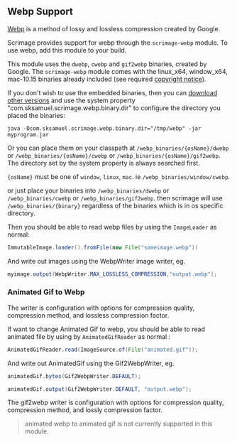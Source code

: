 ## Webp Support

[Webp](https://developers.google.com/speed/webp/faq) is a method of lossy and lossless compression created by Google.

Scrimage provides support for webp through the `scrimage-webp` module. To use webp, add this module to your build.

This module uses the `dwebp`, `cwebp` and `gif2webp` binaries, created by Google. The `scrimage-webp` module comes with the
linux_x64, window_x64, mac-10.15 binaries already included (see required [copyright notice](https://github.com/sksamuel/scrimage/blob/master/scrimage-webp/src/main/resources/dist_webp_binaries/LICENSE)).

If you don't wish to use the embedded binaries, then you can [download other versions](https://developers.google.com/speed/webp)
and use the system property "com.sksamuel.scrimage.webp.binary.dir" to configure the directory you placed the binaries:
```shell
java -Dcom.sksamuel.scrimage.webp.binary.dir="/tmp/webp" -jar myprogram.jar
```
Or you can place them on your classpath at `/webp_binaries/{osName}/dwebp` or `/webp_binaries/{osName}/cwebp` or
`/webp_binaries/{osName}/gif2webp`.
The directory set by the system property is always searched first.

`{osName}` must be one of `window`, `linux`, `mac`. ie `/webp_binaries/window/cwebp`.

or just place your binaries into `/webp_binaries/dwebp` or `/webp_binaries/cwebp` or `/webp_binaries/gif2webp`.
then scrimage will use `/webp_binaries/{binary}` regardless of the binaries which is in os specific directory.

Then you should be able to read webp files by using the `ImageLoader` as normal:

```java
ImmutableImage.loader().fromFile(new File("someimage.webp"))
```

And write out images using the WebpWriter image writer, eg.

```java
myimage.output(WebpWriter.MAX_LOSSLESS_COMPRESSION,"output.webp");
```

### Animated Gif to Webp
The writer is configuration with options for compression quality, compression method, and lossless compression factor.

If want to change Animated Gif to webp, you should be able to read animated file by using by `AnimatedGifReader` as normal :

```java
AnimatedGifReader.read(ImageSource.of(File("animated.gif"));
```

And write out AnimatedGif using the Gif2WebpWriter, eg.

```java
animatedGif.bytes(Gif2WebpWriter.DEFAULT);

animatedGif.output(Gif2WebpWriter.DEFAULT, "output.webp");
```

The gif2webp writer is configuration with options for compression quality, compression method, and lossly compression factor.

> animated webp to animated gif is not currently supported in this module.
